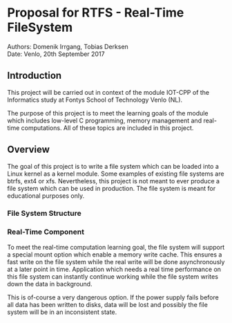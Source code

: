 # Proposal for RTFS - Real-Time FileSystem
Authors: Domenik Irrgang, Tobias Derksen <br>
Date: Venlo, 20th September 2017

## Introduction
This project will be carried out in context of the module IOT-CPP of the Informatics study at Fontys School of Technology Venlo (NL).

The purpose of this project is to meet the learning goals of the module which includes low-level C programming, memory management and real-time computations. All of these topics are included in this project.

## Overview
The goal of this project is to write a file system which can be loaded into a Linux kernel as a kernel module. Some examples of existing file systems are btrfs, ext4 or xfs.
Nevertheless, this project is not meant to ever produce a file system which can be used in production. The file system is meant for educational purposes only.

### File System Structure

### Real-Time Component
To meet the real-time computation learning goal, the file system will support a special mount option which enable a memory write cache. This ensures a fast write on the file system while the real write will be done asynchronously at a later point in time. Application which needs a real time performance on this file system can instantly continue working while the file system writes down the data in background.

This is of-course a very dangerous option. If the power supply fails before all data has been written to disks, data will be lost and possibly the file system will be in an inconsistent state.

